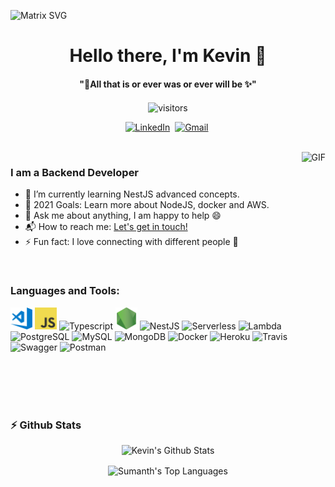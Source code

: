 ![Matrix SVG](https://raw.githubusercontent.com/rodrigograca31/rodrigograca31/master/matrix.svg)

<p>
  <h1 align="center"><b>Hello there, I'm Kevin 👋</b></h1>
</p>

<p>
  <h4 align="center"><b>"🚀All that is or ever was or ever will be ✨"</b></h4>
</p>

<p align="center">
    <img align="center" alt="visitors" src="https://gpvc.arturio.dev/KevinARE29" />
</p>

<p align="center">
<a href="https://www.linkedin.com/in/kevinare29/"><img src="https://img.shields.io/badge/linkedin-%230077B5.svg?&style=for-the-badge&logo=linkedin&logoColor=white" alt="LinkedIn" /></a>&nbsp;
<a href="mailto:kevinare295@gmail.com?subject=Hi%20Kevin"><img src="https://img.shields.io/badge/gmail-%23D14836.svg?&style=for-the-badge&logo=gmail&logoColor=white" alt="Gmail"/></a>&nbsp;
</p>

<br>

<img align="right" height="270px" alt="GIF" src="https://i.pinimg.com/originals/e4/26/70/e426702edf874b181aced1e2fa5c6cde.gif" />

### I am a Backend Developer

- 🌱 I’m currently learning NestJS advanced concepts.
- 🥅 2021 Goals: Learn more about NodeJS, docker and AWS.
- 💬 Ask me about anything, I am happy to help :smile:
- 📬 How to reach me: [Let's get in touch!](https://www.linkedin.com/in/kevinare29/)
- ⚡ Fun fact: I love connecting with different people :raised_hands:

<br>

### Languages and Tools:

<p align="left>
<img alt="Git" width="35px" src="https://git-scm.com/images/logos/downloads/Git-Icon-1788C.png" />
<img alt="Visual Studio Code" width="35px" src="https://raw.githubusercontent.com/github/explore/80688e429a7d4ef2fca1e82350fe8e3517d3494d/topics/visual-studio-code/visual-studio-code.png" />
<img alt="JavaScript" width="35px" src="https://raw.githubusercontent.com/github/explore/80688e429a7d4ef2fca1e82350fe8e3517d3494d/topics/javascript/javascript.png" />
<img alt="Typescript" width="35px" src="https://upload.wikimedia.org/wikipedia/commons/thumb/4/4c/Typescript_logo_2020.svg/1200px-Typescript_logo_2020.svg.png" />
<img alt="Node.js" width="35px" src="https://raw.githubusercontent.com/github/explore/80688e429a7d4ef2fca1e82350fe8e3517d3494d/topics/nodejs/nodejs.png" />
<img  alt="NestJS" width="35px" src="https://d33wubrfki0l68.cloudfront.net/e937e774cbbe23635999615ad5d7732decad182a/26072/logo-small.ede75a6b.svg" />
<img  alt="Serverless" width="35px" src="https://res.cloudinary.com/practicaldev/image/fetch/s--ipV6F4tM--/c_limit%2Cf_auto%2Cfl_progressive%2Cq_auto%2Cw_880/https://raw.githubusercontent.com/serverless/assets/master/Icon/Framework/PNG/Serverless_Framework-icon01.png" />
<img  alt="Lambda" width="35px" src="https://upload.wikimedia.org/wikipedia/commons/thumb/8/8f/Orange_lambda.svg/980px-Orange_lambda.svg.png" />
<img  alt="PostgreSQL" width="35px" src="https://upload.wikimedia.org/wikipedia/commons/thumb/2/29/Postgresql_elephant.svg/1200px-Postgresql_elephant.svg.png" />
<img  alt="MySQL" width="35px" src="https://pngimg.com/uploads/mysql/mysql_PNG23.png" />
<img  alt="MongoDB" width="35px" src="https://miro.medium.com/max/276/1*NRCOyVBY6Jiqr4Q9A1zoaQ.png" />
<img  alt="Docker" width="35px" src="https://seeklogo.com/images/D/docker-logo-CF97D0124B-seeklogo.com.png" />
<img  alt="Heroku" width="35px" src="https://cdn.iconscout.com/icon/free/png-512/heroku-5-569467.png" />
<img  alt="Travis" width="35px" src="https://seeklogo.com/images/T/travis-ci-logo-736FC36EC9-seeklogo.com.png" />
<img  alt="Swagger" width="35px" src="https://upload.wikimedia.org/wikipedia/commons/a/ab/Swagger-logo.png" />
<img alt="Postman" width="35px" src="https://iconape.com/wp-content/png_logo_vector/postman.png" />
</p>
<br>
<br>
<br>
<br>

### ⚡️ Github Stats

<p align="center">
<img src="https://github-readme-stats.sumanth-talluri.vercel.app/api?username=KevinARE29&show_icons=true&title_color=fff&icon_color=79ff97&text_color=efefef&bg_color=24292e" alt="Kevin's Github Stats" width="60%">
</p>
<p align="center">  
<img align="center" src="https://github-readme-stats.sumanth-talluri.vercel.app/api/top-langs/?username=KevinARE29&show_icons=true&hide_border=true&theme=radical" width="37%" alt="Sumanth's Top Languages">
</p>
<br>
